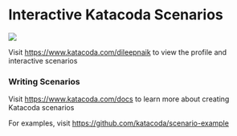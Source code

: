 # Interactive Katacoda Scenarios

[![](http://shields.katacoda.com/katacoda/dileepnaik/count.svg)](https://www.katacoda.com/dileepnaik "Get your profile on Katacoda.com")

Visit https://www.katacoda.com/dileepnaik to view the profile and interactive scenarios

### Writing Scenarios
Visit https://www.katacoda.com/docs to learn more about creating Katacoda scenarios

For examples, visit https://github.com/katacoda/scenario-example
